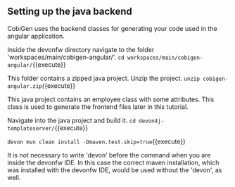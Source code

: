 ## Setting up the java backend

CobiGen uses the backend classes for generating your code used in the angular application.

Inside the devonfw directory navigate to the folder 'workspaces/main/cobigen-angular/'.
`cd workspaces/main/cobigen-angular/`{{execute}}

This folder contains a zipped java project. Unzip the project.
`unzip cobigen-angular.zip`{{execute}}

This java project contains an employee class with some attributes. This class is used to generate the frontend files later in this tutorial.

Navigate into the java project and build it.
`cd devon4j-templateserver/`{{execute}}

`devon mvn clean install -Dmaven.test.skip=true`{{execute}}

It is not necessary to write 'devon' before the command when you are inside the devonfw IDE. In this case the correct maven installation, which was installed with the devonfw IDE, would be used without the 'devon', as well.
